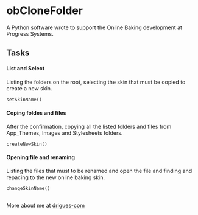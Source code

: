 # obCloneFolder

A Python software wrote to support the Online Baking development at Progress Systems.

## Tasks

#### List and Select

Listing the folders on the root, selecting the skin that must be copied to create a new skin.

    setSkinName()

#### Coping foldes and files

After the confirmation, copying all the listed folders and files from App_Themes, Images and Stylesheets folders.

    createNewSkin()

#### Opening file and renaming

Listing the files that must to be renamed and open the file and finding and repacing to the new online baking skin.

    changeSkinName()


##

More about me at [drigues-com][drigues-com-url]


[drigues-com-url]: http://drigues.com
